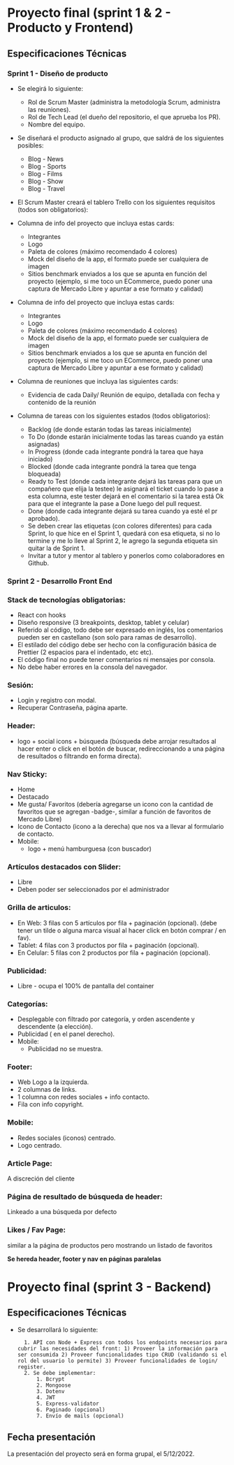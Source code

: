 # Proyecto final (sprint 1 & 2 - Producto y Frontend)

## Especificaciones Técnicas

### Sprint 1 - Diseño de producto
- Se elegirá lo siguiente:
    - Rol de Scrum Master (administra la metodología Scrum, administra las reuniones).
    - Rol de Tech Lead (el dueño del repositorio, el que aprueba los PR).
    - Nombre del equipo.

- Se diseñará el producto asignado al grupo, que saldrá de los siguientes posibles:
    - Blog - News
    - Blog - Sports
    - Blog - Films
    - Blog - Show
    - Blog - Travel

- El Scrum Master creará el tablero Trello con los siguientes requisitos (todos son obligatorios):

- Columna de info del proyecto que incluya estas cards:
    - Integrantes
    - Logo
    - Paleta de colores (máximo recomendado 4 colores)
    - Mock del diseño de la app, el formato puede ser cualquiera de imagen
    - Sitios benchmark enviados a los que se apunta en función del proyecto (ejemplo, si me toco un    ECommerce, puedo poner una captura de Mercado Libre y apuntar a ese formato y calidad)

- Columna de info del proyecto que incluya estas cards:
    - Integrantes
    - Logo
    - Paleta de colores (máximo recomendado 4 colores)
    - Mock del diseño de la app, el formato puede ser cualquiera de imagen
    - Sitios benchmark enviados a los que se apunta en función del proyecto (ejemplo, si me toco un    ECommerce, puedo poner una captura de Mercado Libre y apuntar a ese formato y calidad)

- Columna de reuniones que incluya las siguientes cards:
    - Evidencia de cada Daily/ Reunión de equipo, detallada con fecha y contenido de la reunión
            
- Columna de tareas con los siguientes estados (todos obligatorios):
    - Backlog (de donde estarán todas las tareas inicialmente)
    - To Do (donde estarán inicialmente todas las tareas cuando ya están asignadas)
    - In Progress (donde cada integrante pondrá la tarea que haya iniciado)
    - Blocked (donde cada integrante pondrá la tarea que tenga bloqueada)
    - Ready to Test (donde cada integrante dejará las tareas para que un compañero que elija la testee) le asignará el ticket cuando lo pase a esta columna, este tester dejará en el comentario si la tarea está Ok para que el integrante la pase a Done luego del pull request.
    - Done (donde cada integrante dejará su tarea cuando ya esté el pr aprobado).
    - Se deben crear las etiquetas (con colores diferentes) para cada Sprint, lo que hice en el Sprint 1, quedará con esa etiqueta, si no lo termine y me lo lleve al Sprint 2, le agrego la segunda etiqueta sin quitar la de Sprint 1.
    - Invitar a tutor y mentor al tablero y ponerlos como colaboradores en Github.

### Sprint 2 - Desarrollo Front End

### Stack de tecnologías obligatorias:
- React con hooks
- Diseño responsive (3 breakpoints, desktop, tablet y celular)
- Referido al código, todo debe ser expresado en inglés, los comentarios pueden ser en castellano (son solo para ramas de desarrollo).
- El estilado del código debe ser hecho con la configuración básica de Prettier (2 espacios para el indentado, etc etc).
- El código final no puede tener comentarios ni mensajes por consola.
- No debe haber errores en la consola del navegador.  

### Sesión:
- Login y registro con modal.
- Recuperar Contraseña, página aparte.

### Header:
- logo + social icons + búsqueda (búsqueda debe arrojar resultados al hacer enter o click en el botón de buscar, redireccionando a una página de resultados o filtrando en forma directa).

### Nav Sticky:
   - Home
   - Destacado
   - Me gusta/ Favoritos (debería agregarse un icono con la cantidad de favoritos que se agregan -badge-, similar a función de favoritos de Mercado Libre)
   - Icono de Contacto (icono a la derecha) que nos va a llevar al formulario de contacto.
   - Mobile:
     - logo + menú hamburguesa (con buscador)

### Artículos destacados con Slider:
   - Libre
   - Deben poder ser seleccionados por el administrador

### Grilla de articulos:
   - En Web: 3 filas con 5 artículos por fila + paginación (opcional). (debe tener un tilde o alguna marca visual al hacer click en botón comprar / en fav).
   - Tablet: 4 filas con 3 productos por fila + paginación (opcional).
   - En Celular: 5 filas con 2 productos por fila + paginación (opcional).

### Publicidad:
   - Libre - ocupa el 100% de pantalla del container

### Categorías:
   - Desplegable con filtrado por categoría, y orden ascendente y descendente (a elección).
   - Publicidad ( en el panel derecho).
   - Mobile:
     - Publicidad no se muestra.

### Footer:
   - Web Logo a la izquierda. 
   - 2 columnas de links.
   - 1 columna con redes sociales + info contacto.
   - Fila con info copyright.

### Mobile:
   - Redes sociales (iconos) centrado. 
   - Logo centrado.

### Article Page:
A discreción del cliente
### Página de resultado de búsqueda de header:
Linkeado a una búsqueda por defecto
### Likes / Fav Page:
similar a la página de productos pero mostrando un listado de favoritos

**Se hereda header, footer y nav en páginas paralelas**

# Proyecto final (sprint 3 - Backend)

## Especificaciones Técnicas

- Se desarrollará lo siguiente:
    
        1. API con Node + Express con todos los endpoints necesarios para cubrir las necesidades del front: 1) Proveer la información para ser consumida 2) Proveer funcionalidades tipo CRUD (validando si el rol del usuario lo permite) 3) Proveer funcionalidades de login/ register.
        2. Se debe implementar:
            1. Bcrypt
            2. Mongoose
            3. Dotenv
            4. JWT
            5. Express-validator
            6. Paginado (opcional)
            7. Envío de mails (opcional)

## Fecha presentación
La presentación del proyecto será en forma grupal, el 5/12/2022.

